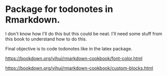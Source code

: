 # Package for todonotes in Rmarkdown.

I don't know how I'll do this but this could be neat.
I'll need some stuff from this book to understand how to do this.

Final objective is to code todonotes like in the latex package.

https://bookdown.org/yihui/rmarkdown-cookbook/font-color.html

https://bookdown.org/yihui/rmarkdown-cookbook/custom-blocks.html
